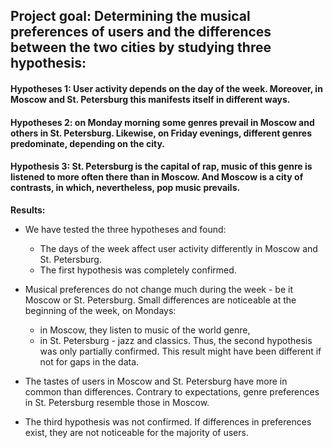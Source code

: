 ## Project goal: Determining the musical preferences of users and the differences between the two cities by studying three hypothesis:
#### Hypotheses 1: User activity depends on the day of the week. Moreover, in Moscow and St. Petersburg this manifests itself in different ways.
#### Hypotheses 2: on Monday morning some genres prevail in Moscow and others in St. Petersburg. Likewise, on Friday evenings, different genres predominate, depending on the city.
#### Hypothesis 3: St. Petersburg is the capital of rap, music of this genre is listened to more often there than in Moscow. And Moscow is a city of contrasts, in which, nevertheless, pop music prevails.
**Results:**
- We have tested the three hypotheses and found:

  - The days of the week affect user activity differently in Moscow and St. Petersburg.
  - The first hypothesis was completely confirmed.

- Musical preferences do not change much during the week - be it Moscow or St. Petersburg. Small differences are noticeable at the beginning of the week, on Mondays:
  - in Moscow, they listen to music of the world genre,
  - in St. Petersburg - jazz and classics.
Thus, the second hypothesis was only partially confirmed. This result might have been different if not for gaps in the data.

- The tastes of users in Moscow and St. Petersburg have more in common than differences. Contrary to expectations, genre preferences in St. Petersburg resemble those in Moscow.
- The third hypothesis was not confirmed. If differences in preferences exist, they are not noticeable for the majority of users.
